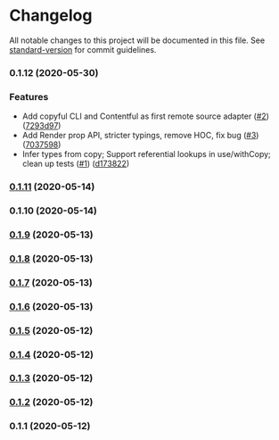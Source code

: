 # Changelog

All notable changes to this project will be documented in this file. See [standard-version](https://github.com/conventional-changelog/standard-version) for commit guidelines.

### 0.1.12 (2020-05-30)


### Features

* Add copyful CLI and Contentful as first remote source adapter ([#2](https://github.com/heydoctor/copyful/issues/2)) ([7293d97](https://github.com/heydoctor/copyful/commit/7293d9767f9f95b15461908192922bac7ff6af10))
* Add Render prop API, stricter typings, remove HOC, fix bug ([#3](https://github.com/heydoctor/copyful/issues/3)) ([7037598](https://github.com/heydoctor/copyful/commit/7037598d0b6d9e78d276566f0de3e0088b657ea8))
* Infer types from copy; Support referential lookups in use/withCopy; clean up tests ([#1](https://github.com/heydoctor/copyful/issues/1)) ([d173822](https://github.com/heydoctor/copyful/commit/d173822a1fcca3028e7ba406a970dc61c5c133e0))

### [0.1.11](https://github.com/heydoctor/copyful/compare/v0.1.10...v0.1.11) (2020-05-14)

### 0.1.10 (2020-05-14)

### [0.1.9](https://github.com/heydoctor/Copyful/compare/v0.1.8...v0.1.9) (2020-05-13)

### [0.1.8](https://github.com/heydoctor/Copyful/compare/v0.1.7...v0.1.8) (2020-05-13)

### [0.1.7](https://github.com/heydoctor/Copyful/compare/v0.1.6...v0.1.7) (2020-05-13)

### [0.1.6](https://github.com/heydoctor/Copyful/compare/v0.1.5...v0.1.6) (2020-05-13)

### [0.1.5](https://github.com/heydoctor/Copyful/compare/v0.1.4...v0.1.5) (2020-05-12)

### [0.1.4](https://github.com/heydoctor/Copyful/compare/v0.1.3...v0.1.4) (2020-05-12)

### [0.1.3](https://github.com/heydoctor/Copyful/compare/v0.1.2...v0.1.3) (2020-05-12)

### [0.1.2](https://github.com/heydoctor/Copyful/compare/v0.1.1...v0.1.2) (2020-05-12)

### 0.1.1 (2020-05-12)

